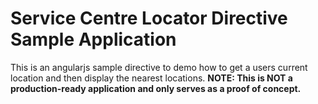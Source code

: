 # Service Centre Locator Directive Sample Application

This is an angularjs sample directive to demo how to get a users current location and then display the nearest locations. **NOTE: This is NOT a production-ready application and only serves as a proof of concept.**
